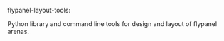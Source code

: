 flypanel-layout-tools:

Python library and command line tools for design and layout of flypanel arenas.

